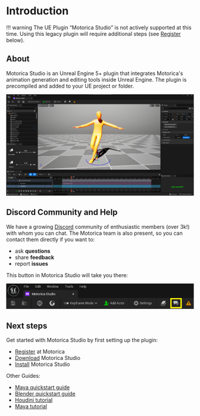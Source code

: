 # Introduction

!!! warning
    The UE Plugin “Motorica Studio” is not actively supported at this time. Using this legacy plugin will require additional steps (see [Register](installing.md#register-at-motorica) below).

## About

Motorica Studio is an Unreal Engine 5+ plugin that integrates Motorica's animation generation and editing tools inside Unreal Engine. The plugin is precompiled and added to your UE project or folder.
<br>

![](../assets/images/ms-editor.png)

## Discord Community and Help

We have a growing [Discord](https://discord.com/invite/KWRqNzcjYA) community of enthusiastic members (over 3k!) with whom you can chat. The Motorica team is also present, so you can contact them directly if you want to:

- ask **questions**
- share **feedback**
- report **issues**

This button in Motorica Studio will take you there:

![](../assets/images/ms-editor-toolbar-community-button.png)

## Next steps

Get started with Motorica Studio by first setting up the plugin:

- [Register](installing.md#register-at-motorica) at Motorica
- [Download](installing.md#download-motorica-studio) Motorica Studio
- [Install](installing.md#install-guides) Motorica Studio

Other Guides:

- [Maya quickstart guide](https://static1.squarespace.com/static/63650e2ece9c2f59c302558c/t/642c26e43c05c96c26046ebe/1680615141379/Quickstart_guide_maya.pdf)
- [Blender quickstart guide](https://static1.squarespace.com/static/63650e2ece9c2f59c302558c/t/642c2709c9ab035489441a8c/1680615178980/Quickstart_guide_blender.pdf)
- [Houdini tutorial](https://youtu.be/m5ZcMsATAfg)
- [Maya tutorial](https://vimeo.com/831841460)

